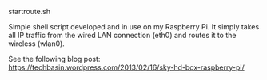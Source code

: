 startroute.sh

Simple shell script developed and in use on my Raspberry Pi. It simply takes all IP traffic from the wired LAN connection (eth0) and routes it to the wireless (wlan0).

See the following blog post:
https://techbasin.wordpress.com/2013/02/16/sky-hd-box-raspberry-pi/
